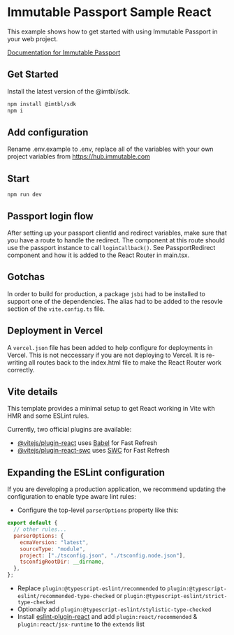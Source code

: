 # Immutable Passport Sample React

This example shows how to get started with using Immutable Passport in your web project.

[Documentation for Immutable Passport](https://docs.immutable.com/docs/zkEVM/products/passport)

## Get Started

Install the latest version of the @imtbl/sdk.

```bash
npm install @imtbl/sdk
npm i
```

## Add configuration

Rename .env.example to .env, replace all of the variables with your own project variables from https://hub.immutable.com


## Start

`npm run dev`

## Passport login flow

After setting up your passport clientId and redirect variables, make sure that you have a route to handle the redirect. The component at this route should use the passport instance to call `loginCallback()`. See PassportRedirect component and how it is added to the React Router in main.tsx.

## Gotchas

In order to build for production, a package `jsbi` had to be installed to support one of the dependencies. The alias had to be added to the resovle section of the `vite.config.ts` file.

## Deployment in Vercel

A `vercel.json` file has been added to help configure for deployments in Vercel. This is not neccessary if you are not deploying to Vercel. It is re-writing all routes back to the index.html file to make the React Router work correctly.

## Vite details

This template provides a minimal setup to get React working in Vite with HMR and some ESLint rules.

Currently, two official plugins are available:

- [@vitejs/plugin-react](https://github.com/vitejs/vite-plugin-react/blob/main/packages/plugin-react/README.md) uses [Babel](https://babeljs.io/) for Fast Refresh
- [@vitejs/plugin-react-swc](https://github.com/vitejs/vite-plugin-react-swc) uses [SWC](https://swc.rs/) for Fast Refresh

## Expanding the ESLint configuration

If you are developing a production application, we recommend updating the configuration to enable type aware lint rules:

- Configure the top-level `parserOptions` property like this:

```js
export default {
  // other rules...
  parserOptions: {
    ecmaVersion: "latest",
    sourceType: "module",
    project: ["./tsconfig.json", "./tsconfig.node.json"],
    tsconfigRootDir: __dirname,
  },
};
```

- Replace `plugin:@typescript-eslint/recommended` to `plugin:@typescript-eslint/recommended-type-checked` or `plugin:@typescript-eslint/strict-type-checked`
- Optionally add `plugin:@typescript-eslint/stylistic-type-checked`
- Install [eslint-plugin-react](https://github.com/jsx-eslint/eslint-plugin-react) and add `plugin:react/recommended` & `plugin:react/jsx-runtime` to the `extends` list

